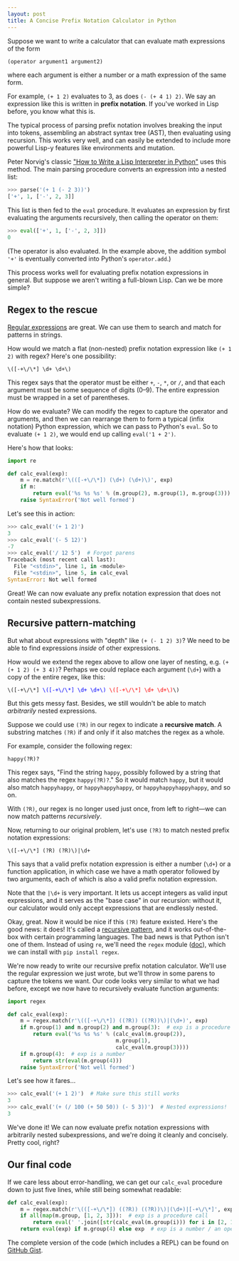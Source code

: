 ```yaml
---
layout: post
title: A Concise Prefix Notation Calculator in Python
---
```


Suppose we want to write a calculator that can evaluate math expressions of the form

```scheme
(operator argument1 argument2)
```

where each argument is either a number or a math expression of the same form.

For example, `(+ 1 2)` evaluates to 3, as does `(- (+ 4 1) 2)`.
We say an expression like this is written in **prefix notation**.
If you've worked in Lisp before, you know what this is.

The typical process of parsing prefix notation involves breaking the input into tokens, assembling an abstract syntax tree (AST), then evaluating using recursion. This works very well, and can easily be extended to include more powerful Lisp-y features like environments and mutation.

Peter Norvig's classic ["How to Write a Lisp Interpreter in Python"](http://norvig.com/lispy.html) uses this method. The main parsing procedure converts an expression into a nested list:

```python
>>> parse('(+ 1 (- 2 3))')
['+', 1, ['-', 2, 3]]
```

This list is then fed to the `eval` procedure. It evaluates an expression by first evaluating the arguments recursively, then calling the operator on them:

```python
>>> eval(['+', 1, ['-', 2, 3]])
0
```

(The operator is also evaluated. In the example above, the addition symbol `'+'` is eventually converted into Python's `operator.add`.)

This process works well for evaluating prefix notation expressions in general. But suppose we aren't writing a full-blown Lisp. Can we be more simple?

## Regex to the rescue

[Regular expressions](https://en.wikipedia.org/wiki/Regular_expression) are great.
We can use them to search and match for patterns in strings.

How would we match a flat (non-nested) prefix notation expression like `(+ 1 2)` with regex?
Here's one possibility:

```
\([-+\/\*] \d+ \d+\)
```

This regex says that the operator must be either `+`, `-`, `*`, or `/`, and that each argument must be some sequence of digits (0&ndash;9). The entire expression must be wrapped in a set of parentheses.

How do we evaluate? We can modify the regex to capture the operator and arguments, and then we can rearrange them to form a typical (infix notation) Python expression, which we can pass to Python's `eval`.
So to evaluate `(+ 1 2)`, we would end up calling `eval('1 + 2')`.

Here's how that looks:

```python
import re

def calc_eval(exp):
    m = re.match(r'\(([-+\/\*]) (\d+) (\d+)\)', exp)
    if m:
        return eval('%s %s %s' % (m.group(2), m.group(1), m.group(3)))
    raise SyntaxError('Not well formed')
```

Let's see this in action:

```python
>>> calc_eval('(+ 1 2)')
3
>>> calc_eval('(- 5 12)')
-7
>>> calc_eval('/ 12 5')  # Forgot parens
Traceback (most recent call last):
  File "<stdin>", line 1, in <module>
  File "<stdin>", line 5, in calc_eval
SyntaxError: Not well formed
```

Great! We can now evaluate any prefix notation expression that does not contain nested subexpressions.

## Recursive pattern-matching

But what about expressions with "depth" like `(+ (- 1 2) 3)`? We need to be able to find expressions *inside* of other expressions.

How would we extend the regex above to allow one layer of nesting, e.g. `(+ (+ 1 2) (+ 3 4))`? Perhaps we could replace each argument (`\d+`) with a copy of the entire regex, like this:

<!-- Hardcoded so we can color the two internal groups -->
<div class="highlighter-rouge">
<div class="highlight">
<pre class="highlight">
<code>\([-+\/\*] <span style="color:blue">\([-+\/\*] \d+ \d+\)</span> <span style="color:red">\([-+\/\*] \d+ \d+\)</span>\)
</code></pre></div></div>


But this gets messy fast. Besides, we still wouldn't be able to match *arbitrarily* nested expressions.

Suppose we could use `(?R)` in our regex to indicate a **recursive match**. A substring matches `(?R)` if and only if it also matches the regex as a whole.

For example, consider the following regex:

```
happy(?R)?
```

This regex says, "Find the string `happy`, possibly followed by a string that also matches the regex `happy(?R)?`." So it would match `happy`, but it would also match `happyhappy`, or `happyhappyhappy`, or `happyhappyhappyhappy`, and so on.

With `(?R)`, our regex is no longer used just once, from left to right&mdash;we can now match patterns *recursively*.

Now, returning to our original problem, let's use `(?R)` to match nested prefix notation expressions:

```
\([-+\/\*] (?R) (?R)\)|\d+
```

This says that a valid prefix notation expression is either a number (`\d+`) or a function application, in which case we have a math operator followed by two arguments, each of which is also a valid prefix notation expression.

Note that the `|\d+` is very important. It lets us accept integers as valid input expressions, and it serves as the "base case" in our recursion: without it, our calculator would only accept expressions that are endlessly nested.

Okay, great. Now it would be nice if this `(?R)` feature existed.
Here's the good news: it does!
It's called a [recursive pattern](http://www.rexegg.com/regex-recursion.html), and it works out-of-the-box with certain programming languages. The bad news is that Python isn't one of them. Instead of using `re`, we'll need the `regex` module ([doc](https://pypi.python.org/pypi/regex)), which we can install with `pip install regex`.

We're now ready to write our recursive prefix notation calculator.
We'll use the regular expression we just wrote, but we'll throw in some parens to capture the tokens we want.
Our code looks very similar to what we had before, except we now have to recursively evaluate function arguments:

```python
import regex

def calc_eval(exp):
    m = regex.match(r'\(([-+\/\*]) ((?R)) ((?R))\)|(\d+)', exp)
    if m.group(1) and m.group(2) and m.group(3):  # exp is a procedure call
        return eval('%s %s %s' % (calc_eval(m.group(2)),
                                  m.group(1),
                                  calc_eval(m.group(3))))
    if m.group(4):  # exp is a number
        return str(eval(m.group(4)))
    raise SyntaxError('Not well formed')
```

Let's see how it fares&hellip;
```python
>>> calc_eval('(+ 1 2)')  # Make sure this still works
3
>>> calc_eval('(+ (/ 100 (+ 50 50)) (- 5 3))')  # Nested expressions!
3
```

We've done it! We can now evaluate prefix notation expressions with arbitrarily nested subexpressions, and we're doing it cleanly and concisely.
Pretty cool, right?

## Our final code

If we care less about error-handling, we can get our
`calc_eval` procedure down to just five lines, while still being somewhat readable:

```python
def calc_eval(exp):
    m = regex.match(r'\(([-+\/\*]) ((?R)) ((?R))\)|(\d+)|[-+\/\*]', exp)
    if all(map(m.group, [1, 2, 3])):  # exp is a procedure call
        return eval(' '.join([str(calc_eval(m.group(i))) for i in [2, 1, 3]]))
    return eval(exp) if m.group(4) else exp  # exp is a number / an operator
```

The complete version of the code (which includes a REPL) can be found on [GitHub Gist](https://gist.github.com/guoguo12/dfa2ed858821aa98da57).
